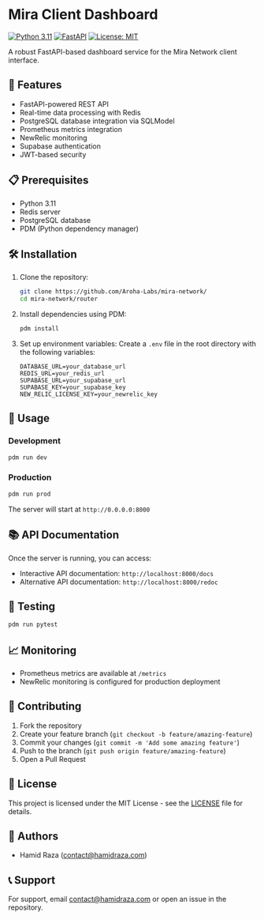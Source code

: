 # Mira Client Dashboard

[![Python 3.11](https://img.shields.io/badge/python-3.11-blue.svg)](https://www.python.org/downloads/release/python-311/)
[![FastAPI](https://img.shields.io/badge/FastAPI-0.115.5-green.svg)](https://fastapi.tiangolo.com)
[![License: MIT](https://img.shields.io/badge/License-MIT-yellow.svg)](https://opensource.org/licenses/MIT)

A robust FastAPI-based dashboard service for the Mira Network client interface.

## 🚀 Features

- FastAPI-powered REST API
- Real-time data processing with Redis
- PostgreSQL database integration via SQLModel
- Prometheus metrics integration
- NewRelic monitoring
- Supabase authentication
- JWT-based security


## 📋 Prerequisites

- Python 3.11
- Redis server
- PostgreSQL database
- PDM (Python dependency manager)

## 🛠 Installation

1. Clone the repository:

   ```bash
   git clone https://github.com/Aroha-Labs/mira-network/
   cd mira-network/router
   ```

2. Install dependencies using PDM:

   ```bash
   pdm install
   ```

3. Set up environment variables:
   Create a `.env` file in the root directory with the following variables:
   ```
   DATABASE_URL=your_database_url
   REDIS_URL=your_redis_url
   SUPABASE_URL=your_supabase_url
   SUPABASE_KEY=your_supabase_key
   NEW_RELIC_LICENSE_KEY=your_newrelic_key
   ```

## 🚀 Usage

### Development

```bash
pdm run dev
```

### Production

```bash
pdm run prod
```

The server will start at `http://0.0.0.0:8000`

## 📚 API Documentation

Once the server is running, you can access:

- Interactive API documentation: `http://localhost:8000/docs`
- Alternative API documentation: `http://localhost:8000/redoc`

## 🧪 Testing

```bash
pdm run pytest
```

## 📈 Monitoring

- Prometheus metrics are available at `/metrics`
- NewRelic monitoring is configured for production deployment

## 🤝 Contributing

1. Fork the repository
2. Create your feature branch (`git checkout -b feature/amazing-feature`)
3. Commit your changes (`git commit -m 'Add some amazing feature'`)
4. Push to the branch (`git push origin feature/amazing-feature`)
5. Open a Pull Request

## 📝 License

This project is licensed under the MIT License - see the [LICENSE](LICENSE) file for details.

## 👥 Authors

- Hamid Raza (contact@hamidraza.com)

## 📞 Support

For support, email contact@hamidraza.com or open an issue in the repository.
